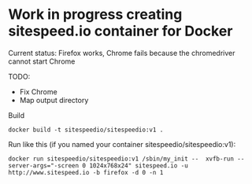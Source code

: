 # Work in progress creating sitespeed.io container for Docker

Current status: Firefox works, Chrome fails because the chromedriver cannot start Chrome

TODO:
* Fix Chrome
* Map output directory

Build
```
docker build -t sitespeedio/sitespeedio:v1 .
```

Run like this (if you named your container sitespeedio/sitespeedio:v1):

```
docker run sitespeedio/sitespeedio:v1 /sbin/my_init --  xvfb-run --server-args="-screen 0 1024x768x24" sitespeed.io -u http://www.sitespeed.io -b firefox -d 0 -n 1
```
